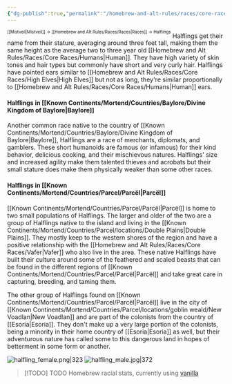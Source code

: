 ```yaml
---
{"dg-publish":true,"permalink":"/homebrew-and-alt-rules/races/core-races/halflings/"}
---
```


<sup><sup>[[Mistveil\|Mistveil]] → [[Homebrew and Alt Rules/Races/Races\|Races]] → Halflings</sup></sup>
Halflings get their name from their stature, averaging around three feet tall, making them the same height as the average two to three year old [[Homebrew and Alt Rules/Races/Core Races/Humans\|Human]]. They have high variety of skin tones and hair types but commonly have short and very curly hair. Halflings have pointed ears similar to [[Homebrew and Alt Rules/Races/Core Races/High Elves\|High Elves]] but not as long, they're similar proportionally to [[Homebrew and Alt Rules/Races/Core Races/Humans\|Human]] ears.
#### Halflings in [[Known Continents/Mortend/Countries/Baylore/Divine Kingdom of Baylore\|Baylore]]
Another common race native to the country of [[Known Continents/Mortend/Countries/Baylore/Divine Kingdom of Baylore\|Baylore]], Halflings are a race of merchants, diplomats, and gamblers. These short humanoids are famous (or infamous) for their kind behavior, delicious cooking, and their mischievous natures. Halflings' size and increased agility make them talented thieves and acrobats but their small stature does make them physically weaker than some other races. 
#### Halflings in [[Known Continents/Mortend/Countries/Parcel/Parcël\|Parcël]]
[[Known Continents/Mortend/Countries/Parcel/Parcël\|Parcël]] is home to two small populations of Halflings. The larger and older of the two are a group of Halflings native to the island and living in the [[Known Continents/Mortend/Countries/Parcel/locations/Double Plains\|Double Plains]]. They mostly keep to the western shores of the region and have a positive relationship with the [[Homebrew and Alt Rules/Races/Core Races/Vafer\|Vafer]] who also live in the area. These native Halflings have built their culture around some of the feathered and scaled beasts that can be found in the different regions of [[Known Continents/Mortend/Countries/Parcel/Parcël\|Parcël]] and take great care in capturing, breeding, and taming them. 

The other group of Halflings found on [[Known Continents/Mortend/Countries/Parcel/Parcël\|Parcël]] live in the city of [[Known Continents/Mortend/Countries/Parcel/locations/goblin weald/New Voadlan\|New Voadlan]] and are part of the colonists from the country of [[Esoria\|Esoria]]. They don't make up a very large portion of the colonists, being a minority in their home country of [[Esoria\|Esoria]] as well, but their adventurous nature has called some to this dangerous land in hopes of betterment in some form or another. 

![halfling_female.png|323](/img/user/Attachments/halfling_female.png) ![halfling_male.jpg|372](/img/user/Attachments/halfling_male.jpg)

> [!TODO] TODO
> Homebrew racial stats, currently using [vanilla](https://www.d20pfsrd.com/races/core-races/halfling)